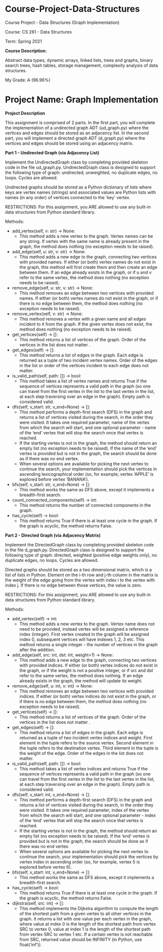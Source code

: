 # Course-Project-Data-Structures
Course Project - Data Structures (Graph Implementation)

Course: CS 261 - Data Structures

Term: Spring 2021

**Course Description:**

Abstract data types, dynamic arrays, linked lists, trees and graphs, binary search trees, hash tables, storage management, complexity analysis of data structures.

My Grade: A (96.96%)

# Project Name: Graph Implementation
**Project Description**

This assignment is comprised of 2 parts. In the first part, you will complete the implementation of a undirected graph ADT (ud_graph.py) where the vertices and edges should be stored as an adjacency list. In the second part, you will implement a directed graph ADT (d_graph.py) where the vertices and edges should be stored using an adjacency matrix.

**Part 1 - Undirected Graph (via Adjacency List)**

Implement the UndirectedGraph class by completing provided skeleton code in the file ud_graph.py. UndirectedGraph class is designed to support the following type of graph: undirected, unweighted, no duplicate edges, no loops. Cycles are allowed.

Undirected graphs should be stored as a Python dictionary of lists where keys are vertex names (strings) and associated values are Python lists with names (in any order) of vertices connected to the 'key' vertex.

RESTRICTIONS: For this assignment, you ARE allowed to use any built-in data structures from Python standard library.

Methods:
* add_vertex(self, v: str) -> None:
  * This method adds a new vertex to the graph. Vertex names can be any string. If vertex with the same name is already present in the graph, the method does nothing (no exception needs to be raised).
* add_edge(self, u: str, v: str) -> None:
  * This method adds a new edge to the graph, connecting two vertices with provided names. If either (or both) vertex names do not exist in the graph, this method will first create them and then create an edge between them. If an edge already exists in the graph, or if u and v refer to the same vertex, the method does nothing (no exception needs to be raised).
* remove_edge(self, u: str, v: str) -> None:
  * This method removes an edge between two vertices with provided names. If either (or both) vertex names do not exist in the graph, or if there is no edge between them, the method does nothing (no exception needs to be raised).
* remove_vertex(self, v: str) -> None:
  * This method removes a vertex with a given name and all edges incident to it from the graph. If the given vertex does not exist, the method does nothing (no exception needs to be raised).
* get_vertices(self) -> []:
  * This method returns a list of vertices of the graph. Order of the vertices in the list does not
matter .
* get_edges(self) -> []:
  * This method returns a list of edges in the graph. Each edge is returned as a tuple of two incident vertex names. Order of the edges in the list or order of the vertices incident to each edge does not matter.
* is_valid_path(self, path: []) -> bool:
  * This method takes a list of vertex names and returns True if the sequence of vertices represents a valid path in the graph (so one can travel from the first vertex in the list to the last vertex in the list, at each step traversing over an edge in the graph). Empty path is considered valid.
* dfs(self, v_start: str, v_end=None) -> []:
  * This method performs a depth-first search (DFS) in the graph and returns a list of vertices visited during the search, in the order they were visited. It takes one required parameter, name of the vertex from which the search will start, and one optional parameter - name of the ‘end’ vertex that will stop the search once that vertex is reached.
  * If the starting vertex is not in the graph, the method should return an empty list (no exception needs to be raised). If the name of the ‘end’ vertex is provided but is not in the graph, the search should be done as if there was no end vertex.
  * When several options are available for picking the next vertex to continue the search, your implementation should pick the vertices in ascending lexicographical order (so, for example, vertex ‘APPLE’ is explored before vertex ‘BANANA’).
* bfs(self, v_start: str, v_end=None) -> []:
  * This method works the same as DFS above, except it implements a breadth-first search.
* count_connected_components(self) -> int:
  * This method returns the number of connected components in the graph.
* has_cycle(self) -> bool:
  * This method returns True if there is at least one cycle in the graph. If the graph is acyclic,
the method returns False.

**Part 2 - Directed Graph (via Adjacency Matrix)**

Implement the DirectedGraph class by completing provided skeleton code in the file d_graph.py. DirectedGraph class is designed to support the following type of graph: directed, weighted (positive edge weights only), no duplicate edges, no loops. Cycles are allowed.

Directed graphs should be stored as a two dimensional matrix, which is a list of lists in Python. Element on the i-th row and j-th column in the matrix is the weight of the edge going from the vertex with index i to the vertex with index j. If there is no edge between those vertices, the value is zero.

RESTRICTIONS: For this assignment, you ARE allowed to use any built-in data structures from Python standard library.

Methods:
* add_vertex(self) -> int:
  * This method adds a new vertex to the graph. Vertex name does not need to be provided, instead vertex will be assigned a reference index (integer). First vertex created in the graph will be assigned index 0, subsequent vertices will have indexes 1, 2, 3 etc. This method returns a single integer - the number of vertices in the graph after the addition.
* add_edge(self, src: int, dst: int, weight=1) -> None:
  * This method adds a new edge to the graph, connecting two vertices with provided indices. If either (or both) vertex indices do not exist in the graph, or if the weight is not a positive integer, or if src and dst refer to the same vertex, the method does nothing. If an edge already exists in the graph, the method will update its weight.
* remove_edge(self, u: int, v: int) -> None:
  * This method removes an edge between two vertices with provided indices. If either (or both) vertex indices do not exist in the graph, or if there is no edge between them, the method does nothing (no exception needs to be raised).
* get_vertices(self) -> []:
  * This method returns a list of vertices of the graph. Order of the vertices in the list does not
matter .
* get_edges(self) -> []:
  * This method returns a list of edges in the graph. Each edge is returned as a tuple of two incident vertex indices and weight. First element in the tuple refers to the source vertex. Second element in the tuple refers to the destination vertex. Third element in the tuple is the weight of the edge. Order of the edges in the list does not matter.
* is_valid_path(self, path: []) -> bool:
  * This method takes a list of vertex indices and returns True if the sequence of vertices represents a valid path in the graph (so one can travel from the first vertex in the list to the last vertex in the list, at each step traversing over an edge in the graph). Empty path is considered valid.
* dfs(self, v_start: int, v_end=None) -> []:
  * This method performs a depth-first search (DFS) in the graph and returns a list of vertices visited during the search, in the order they were visited. It takes one required parameter, index of the vertex from which the search will start, and one optional parameter - index of the ‘end’ vertex that will stop the search once that vertex is reached.
  * If the starting vertex is not in the graph, the method should return an empty list (no exception needs to be raised). If the ‘end’ vertex is provided but is not in the graph, the search should be done as if there was no end vertex.
  * When several options are available for picking the next vertex to continue the search, your implementation should pick the vertices by vertex index in ascending order (so, for example, vertex 5 is explored before vertex 6).
* bfs(self, v_start: int, v_end=None) -> []:
  * This method works the same as DFS above, except it implements a breadth-first search.
* has_cycle(self) -> bool:
  * This method returns True if there is at least one cycle in the graph. If the graph is acyclic,
the method returns False.
* dijkstra(self, src: int) -> []:
  * This method implements the Dijkstra algorithm to compute the length of the shortest path from a given vertex to all other vertices in the graph. It returns a list with one value per each vertex in the graph, where value at index 0 is the length of the shortest path from vertex SRC to vertex 0, value at index 1 is the length of the shortest path from vertex SRC to vertex 1 etc. If a certain vertex is not reachable from SRC, returned value should be INFINITY (in Python, use float(‘inf’)).
